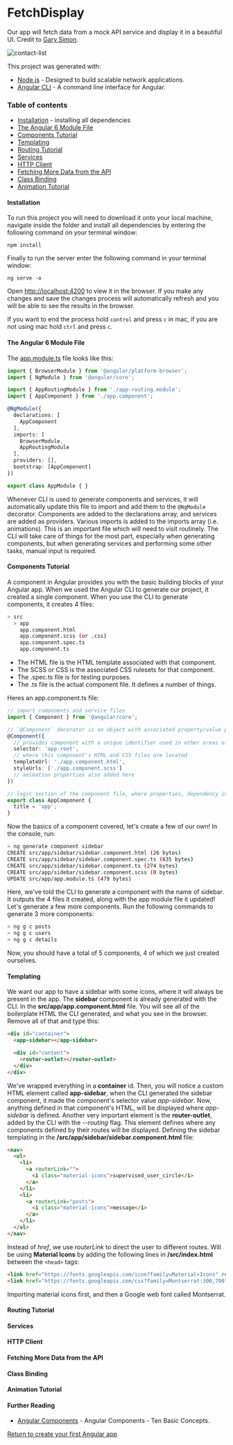 # FetchDisplay
Our app will fetch data from a mock API service and display it in a beautiful UI. Credit to [Gary Simon](https://www.youtube.com/watch?v=z4JUm0Bq9AM).

![contact-list](./contact-list.png)

This project was generated with:
- [Node.js](https://nodejs.org/en/download/package-manager/) - Designed to build scalable network applications.
- [Angular CLI](https://github.com/angular/angular-cli) - A command line interface for Angular.

### Table of contents
- [Installation](#installation) - installing all dependencies
- [The Angular 6 Module File](#the-angular-6-module-file)
- [Components Tutorial](#components-tutorial)
- [Templating](#templating)
- [Routing Tutorial](#routing-tutorial)
- [Services](#services)
- [HTTP Client](#http-client)
- [Fetching More Data from the API](#fetching-more-data-from-the-api)
- [Class Binding](#class-binding)
- [Animation Tutorial](#animation-tutorial)

#### Installation
To run this project you will need to download it onto your local machine, navigate inside the folder and install all dependencies by entering the following command on your terminal window:
```
npm install
```
Finally to run the server enter the following command in your terminal window:
```
ng serve -o
```
Open [http://localhost:4200](http://localhost:4200) to view it in the browser. If you make any changes and save the changes process will automatically refresh and you will be able to see the results in the browser.

If you want to end the process hold `control` and press `c` in mac, if you are not using mac hold `ctrl` and press `c`.

#### The Angular 6 Module File
The [app.module.ts](./src/app/app.module.ts) file looks like this:
```ts
import { BrowserModule } from '@angular/platform-browser';
import { NgModule } from '@angular/core';

import { AppRoutingModule } from './app-routing.module';
import { AppComponent } from './app.component';

@NgModule({ 
  declarations: [
    AppComponent
  ],
  imports: [
    BrowserModule,
    AppRoutingModule
  ],
  providers: [],
  bootstrap: [AppComponent]
})

export class AppModule { }
```
Whenever CLI is used to generate components and services, it will automatically update this file to import and add them to the `@NgModule` decorator. Components are added to the declarations array, and services are added as providers. Various imports is added to the imports array (i.e. animations). This is an important file which will need to visit routinely. The CLI will take care of things for the most part, especially when generating components, but when generating services and performing some other tasks, manual input is required.

#### Components Tutorial
A component in Angular provides you with the basic building blocks of your Angular app. When we used the Angular CLI to generate our project, it created a single component. When you use the CLI to generate components, it creates 4 files:
```bash
> src
  > app
    app.component.html
    app.component.scss (or .css)
    app.component.spec.ts
    app.component.ts
```
- The HTML file is the HTML template associated with that component.
- The SCSS or CSS is the associated CSS rulesets for that component.
- The .spec.ts file is for testing purposes.
- The .ts file is the actual component file. It defines a number of things.

Heres an app.component.ts file:
```ts
// import components and service files
import { Component } from '@angular/core';

// `@Component` decorator is an object with associated property/value pairs that defines important stuff associated with this component
@Component({
  // provides component with a unique identifier used in other areas of the app
  selector: 'app-root',
  // where this component's HTML and CSS files are located
  templateUrl: './app.component.html',
  styleUrls: ['./app.component.scss']
  // animation properties also added here
})

// logic section of the component file, where properties, dependency injection and methods are defined
export class AppComponent {
  title = 'app';
}
```
Now the basics of a component covered, let's create a few of our own! In the console, run:
```bash
> ng generate component sidebar
CREATE src/app/sidebar/sidebar.component.html (26 bytes)
CREATE src/app/sidebar/sidebar.component.spec.ts (635 bytes)
CREATE src/app/sidebar/sidebar.component.ts (274 bytes)
CREATE src/app/sidebar/sidebar.component.scss (0 bytes)
UPDATE src/app/app.module.ts (479 bytes)
```
Here, we've told the CLI to generate a component with the name of sidebar. It outputs the 4 files it created, along with the app module file it updated! Let's generate a few more components. Run the following commands to generate 3 more components:
```bash
> ng g c posts
> ng g c users
> ng g c details
```
Now, you should have a total of 5 components, 4 of which we just created ourselves.

#### Templating
We want our app to have a sidebar with some icons, where it will always be present in the app. The <b>sidebar</b> component is already generated with the CLI. In the <b>src/app/app.component.html</b> file. You will see all of the boilerplate HTML the CLI generated, and what you see in the browser. Remove all of that and type this:
```html
<div id="container">
  <app-sidebar></app-sidebar>

  <div id="content">
    <router-outlet></router-outlet>
  </div>
</div>
```
We've wrapped everything in a <b>container</b> id. Then, you will notice a custom HTML element called <b>app-sidebar</b>, when the CLI generated the sidebar component, it made the component's selector value <i>app-sidebar</i>. Now, anything defined in that component's HTML, will be displayed where <i>app-sidebar</i> is defined.
Another very important element is the <b>router-outlet</b>, added by the CLI with the <i>--routing</i> flag. This element defines where any components defined by their routes will be displayed. Defining the sidebar templating in the <b>/src/app/sidebar/sidebar.component.html</b> file:
```html
<nav>
  <ul>
    <li>
      <a routerLink="">
        <i class="material-icons">supervised_user_circle</i>
      </a>
    </li>
    <li>
      <a routerLink="posts">
        <i class="material-icons">message</i>
      </a>
    </li>
  </ul>
</nav>
```
Instead of <i>href</i>, we use <i>routerLink</i> to direct the user to different routes. Will be using <b>Material Icons</b> by adding the following lines in <b>/src/index.html</b> between the `<head>` tags:
```html
<link href="https://fonts.googleapis.com/icon?family=Material+Icons" rel="stylesheet">
<link href="https://fonts.googleapis.com/css?family=Montserrat:300,700" rel="stylesheet">
```
Importing material icons first, and then a Google web font called Montserrat.

#### Routing Tutorial

#### Services

#### HTTP Client

#### Fetching More Data from the API

#### Class Binding

#### Animation Tutorial

#### Further Reading
- [Angular Components](https://angularfirebase.com/lessons/angular-components-basics-top-ten/) - Angular Components - Ten Basic Concepts.

[Return to create your first Angular app](../README.md)
